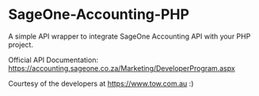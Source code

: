# SageOne-Accounting-PHP

A simple API wrapper to integrate SageOne Accounting API with your PHP project.

Official API Documentation: https://accounting.sageone.co.za/Marketing/DeveloperProgram.aspx


Courtesy of the developers at https://www.tow.com.au :)